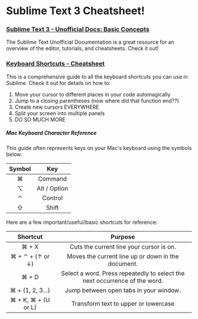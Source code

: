 # Sublime Text 3 Cheatsheet!

### [Sublime Text 3 - Unofficial Docs: Basic Concepts](http://docs.sublimetext.info/en/sublime-text-3/basic_concepts.html)

The Sublime Text Unofficial Documentation is a great resource for an overview of the editor, tutorials, and cheatsheets. Check it out!

### [Keyboard Shortcuts - Cheatsheet](http://docs.sublimetext.info/en/latest/reference/keyboard_shortcuts_osx.html)

This is a comprehensive guide to all the keyboard shortcuts you can use in Sublime. Check it out for details on how to:

1. Move your cursor to different places in your code automagically
1. Jump to a closing parentheses (now where did that function end??)
1. Create new cursors EVERYWHERE
1. Split your screen into multiple panels
1. DO SO MUCH MORE

##### Mac Keyboard Character Reference

This guide often represents keys on your Mac's keyboard using the symbols below:

| Symbol | Key |
|:------:|:---:|
| ⌘ | Command |
| ⌥ | Alt / Option |
| ⌃ | Control |
| ⇧ | Shift |

Here are a few important/useful/basic shortcuts for reference:

| Shortcut | Purpose |
|:--------:|:-------:|
| ⌘ + X | Cuts the current line your cursor is on. |
| ⌘ + ⌃ + (↑ or ↓) | Moves the current line up or down in the document. |
| ⌘ + D | Select a word. Press repeatedly to select the next occurrence of the word. |
| ⌘ + (1, 2, 3...) | Jump between open tabs in your window. |
| ⌘ + K, ⌘ + (U or L) | Transform text to upper or lowercase |




